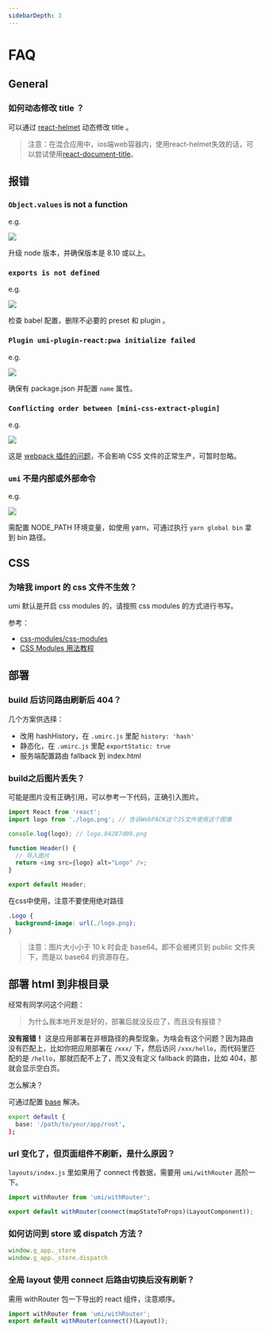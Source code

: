 ```yaml
---
sidebarDepth: 3
---
```


# FAQ

## General

### 如何动态修改 title ？

可以通过 [react-helmet](https://github.com/nfl/react-helmet) 动态修改 title 。
> 注意：在混合应用中，ios端web容器内，使用react-helmet失效的话，可以尝试使用[react-document-title](https://github.com/gaearon/react-document-title)。

## 报错

### `Object.values` is not a function

e.g.

<img src="https://gw.alipayobjects.com/zos/rmsportal/mTaaEfxKkkGAQicDOSeb.png" />

升级 node 版本，并确保版本是 8.10 或以上。

### `exports is not defined`

e.g.

<img src="https://gw.alipayobjects.com/zos/rmsportal/fLNyyPNyquAGoYQxxIDI.png" />

检查 babel 配置，删除不必要的 preset 和 plugin 。

### `Plugin umi-plugin-react:pwa initialize failed`

e.g.

<img src="https://gw.alipayobjects.com/zos/rmsportal/lSuOXlbtrZPLoMaLBODj.png" />

确保有 package.json 并配置 `name` 属性。

### `Conflicting order between [mini-css-extract-plugin]`

e.g.

<img src="https://gw.alipayobjects.com/zos/rmsportal/mjzdexbrmZulkjCAqzPC.png" />

这是 [webpack 插件的问题](https://github.com/webpack-contrib/mini-css-extract-plugin/issues/250)，不会影响 CSS 文件的正常生产，可暂时忽略。

### `umi` 不是内部或外部命令

e.g.

<img src="https://gw.alipayobjects.com/zos/rmsportal/fatmbcGwSOwDntHjmrtG.png" />

需配置 NODE_PATH 环境变量，如使用 yarn，可通过执行 `yarn global bin` 拿到 bin 路径。


## CSS

### 为啥我 import 的 css 文件不生效？

umi 默认是开启 css modules 的，请按照 css modules 的方式进行书写。

参考：

* [css-modules/css-modules](https://github.com/css-modules/css-modules)
* [CSS Modules 用法教程](http://www.ruanyifeng.com/blog/2016/06/css_modules.html)

## 部署

### build 后访问路由刷新后 404？

几个方案供选择：

* 改用 hashHistory，在 `.umirc.js` 里配 `history: 'hash'`
* 静态化，在 `.umirc.js` 里配 `exportStatic: true`
* 服务端配置路由 fallback 到 index.html

### build之后图片丢失？

可能是图片没有正确引用，可以参考一下代码，正确引入图片。

```js
import React from 'react';
import logo from './logo.png'; // 告诉WebPACK这个JS文件使用这个图像

console.log(logo); // logo.84287d09.png

function Header() {
  // 导入图片
  return <img src={logo} alt="Logo" />;
}

export default Header;

```
在css中使用，注意不要使用绝对路径
```css
.Logo {
  background-image: url(./logo.png);
}
```

> 注意：图片大小小于 10 k 时会走 base64。即不会被拷贝到 public 文件夹下，而是以 base64 的资源存在。


## 部署 html 到非根目录

经常有同学问这个问题：

> 为什么我本地开发是好的，部署后就没反应了，而且没有报错？

**没有报错！** 这是应用部署在非根路径的典型现象。为啥会有这个问题？因为路由没有匹配上，比如你把应用部署在 `/xxx/` 下，然后访问 `/xxx/hello`，而代码里匹配的是 `/hello`，那就匹配不上了，而又没有定义 fallback 的路由，比如 404，那就会显示空白页。

怎么解决？

可通过配置 [base](/zh/config/#base) 解决。

```bash
export default {
  base: '/path/to/your/app/root',
};
```

### url 变化了，但页面组件不刷新，是什么原因？

`layouts/index.js` 里如果用了 connect 传数据，需要用 `umi/withRouter` 高阶一下。

```js
import withRouter from 'umi/withRouter';

export default withRouter(connect(mapStateToProps)(LayoutComponent));
```

### 如何访问到 store 或 dispatch 方法？

```js
window.g_app._store
window.g_app._store.dispatch
```

### 全局 layout 使用 connect 后路由切换后没有刷新？

需用 withRouter 包一下导出的 react 组件，注意顺序。

```js
import withRouter from 'umi/withRouter';
export default withRouter(connect()(Layout));
```
